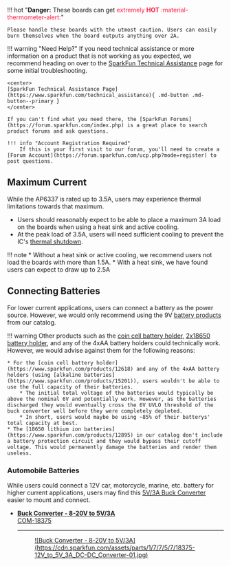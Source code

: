 !!! hot "**Danger:** These boards can get <span style="color: #ff1744;">extremely **HOT** :material-thermometer-alert:</span>"
	
	Please handle these boards with the utmost caution. Users can easily burn themselves when the board outputs anything over 2A. 

!!! warning "Need Help?"
    If you need technical assistance or more information on a product that is not working as you expected, we recommend heading on over to the [SparkFun Technical Assistance](https://www.sparkfun.com/technical_assistanc) page for some initial troubleshooting.

    <center>
    [SparkFun Technical Assistance Page](https://www.sparkfun.com/technical_assistance){ .md-button .md-button--primary }
    </center>
    
    If you can't find what you need there, the [SparkFun Forums](https://forum.sparkfun.com/index.php) is a great place to search product forums and ask questions.
    
    !!! info "Account Registration Required"
        If this is your first visit to our forum, you'll need to create a [Forum Account](https://forum.sparkfun.com/ucp.php?mode=register) to post questions.

## Maximum Current
While the AP6337 is rated up to 3.5A, users may experience thermal limitations towards that maximum.

* Users should reasonably expect to be able to place a maximum 3A load on the boards when using a heat sink and active cooling. 
* At the peak load of 3.5A, users will need sufficient cooling to prevent the IC's [thermal shutdown](#thermal-characteristics "The AP63357 has a 170&deg;C (338&deg;F) thermal shutdown temperature.").

!!! note
    * Without a heat sink or active cooling, we recommend users not load the boards with more than 1.5A.
    * With a heat sink, we have found users can expect to draw up to 2.5A
		
## Connecting Batteries
For lower current applications, users can connect a battery as the power source. However, we would only recommend using the 9V [battery products](https://www.sparkfun.com/categories/54) from our catalog.

!!! warning
    Other products such as the [coin cell battery holder](https://www.sparkfun.com/products/12618), [2x18650 battery holder](https://www.sparkfun.com/products/12900), and any of the 4xAA battery holders could technically work. However, we would advise against them for the following reasons:

    * For the [coin cell battery holder](https://www.sparkfun.com/products/12618) and any of the 4xAA battery holders (using [alkaline batteries](https://www.sparkfun.com/products/15201)), users wouldn't be able to use the full capacity of their batteries.
        * The initial total voltage of the batteries would typically be above the nominal 6V and potentially work. However, as the batteries discharged they would eventually cross the 6V UVLO threshold of the buck converter well before they were completely depleted.
        * In short, users would maybe be using ~85% of their batterys' total capacity at best.
    * The [18650 lithium ion batteries](https://www.sparkfun.com/products/12895) in our catalog don't include a battery protection circuit and they would bypass their cutoff voltage. This would permanently damage the batteries and render them useless.

### Automobile Batteries
While users could connect a 12V car, motorcycle, marine, etc. battery for higher current applications, users may find this [5V/3A Buck Converter](https://www.sparkfun.com/products/18375) easier to mount and connect.

<div class="grid cards" markdown>

-   <a href="https://www.sparkfun.com/products/18375">**Buck Converter - 8-20V to 5V/3A**<br>
	COM-18375

	---

	<figure markdown>
	![Buck Converter - 8-20V to 5V/3A](https://cdn.sparkfun.com/assets/parts/1/7/7/5/7/18375-12V_to_5V_3A_DC-DC_Converter-01.jpg)
	</figure></a>

</div>
